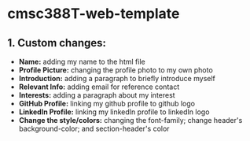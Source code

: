 # cmsc388T-web-template
## 1. Custom changes: 
- **Name:** adding my name to the html file
- **Profile Picture:** changing the profile photo to my own photo
- **Introduction:** adding a paragraph to briefly introduce myself 
- **Relevant Info:** adding email for reference contact 
- **Interests:** adding a paragraph about my interest
- **GitHub Profile:** linking my github profile to github logo
- **LinkedIn Profile:** linking my linkedIn profile to linkedIn logo
- **Change the style/colors:** changing the font-family; change header's background-color; and section-header's color
